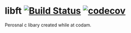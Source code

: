 # libft [![Build Status](https://travis-ci.org/Eathox/libft.svg?branch=master)](https://travis-ci.org/Eathox/libft) [![codecov](https://codecov.io/gh/Eathox/libft/branch/master/graph/badge.svg)](https://codecov.io/gh/Eathox/libft)
Perosnal c libary created while at codam.
